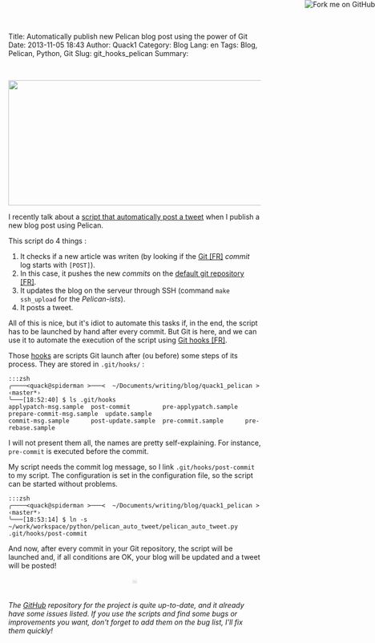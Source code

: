 Title: Automatically publish new Pelican blog post using the power of Git
Date: 2013-11-05 18:43 
Author: Quack1
Category: Blog
Lang: en
Tags: Blog, Pelican, Python, Git
Slug: git_hooks_pelican
Summary: 

<a href="https://github.com/quack1/pelican_auto_tweet"><img style="position: absolute; top: 0; right: 0; border: 0;" src="https://s3.amazonaws.com/github/ribbons/forkme_right_darkblue_121621.png" alt="Fork me on GitHub"></a>

&nbsp;
<div align=center><img src="http://blog.quack1.me/upload/pelican_auto_tweet.png" width="600" height="250" align=center /></div>

I recently talk about a [script that automatically post a tweet]({filename}/pelican_auto_tweet-en.md "Pelican blog engine : automatically post a tweet for the last article") when I publish a new blog post using Pelican.

This script do 4 things :

1. It checks if a new article was writen (by looking if the [Git [FR]](http://blog.quack1.me/tag/git.html "Blog Quack1 - Tag « Git »") _commit_ log starts with `[POST]`).
2. In this case, it pushes the new _commits_ on the [default git repository [FR]]({filename}/git_push_multiple_remote.md "Git : Pusher ses modifications sur plusieurs dépôts en une seule commande").
3. It updates the blog on the serveur through SSH (command `make ssh_upload` for the _Pelican-ists_).
4. It posts a tweet.

All of this is nice, but it's idiot to automate this tasks if, in the end, the script has to be launched by hand after every commit. But Git is here, and we can use it to automate the execution of the script using [Git hooks [FR]](http://www.johan.me/utilisez-hooks-git "Utilisez les hooks de Git").

Those [hooks](http://git-scm.com/book/en/Customizing-Git-Git-Hooks "Customizing Git Hooks") are scripts Git launch after (ou before) some steps of its process. They are stored in `.git/hooks/` : 

	:::zsh
	╭────<quack@spiderman >───<  ~/Documents/writing/blog/quack1_pelican >  ‹master*› 
	╰───[18:52:40] $ ls .git/hooks 
	applypatch-msg.sample  post-commit         pre-applypatch.sample  prepare-commit-msg.sample  update.sample
	commit-msg.sample      post-update.sample  pre-commit.sample      pre-rebase.sample

I will not present them all, the names are pretty self-explaining. For instance, `pre-commit` is executed before the commit.

My script needs the commit log message, so I link `.git/hooks/post-commit` to my script. The configuration is set in the configuration file, so the script can be started without problems. 

	:::zsh
	╭────<quack@spiderman >───<  ~/Documents/writing/blog/quack1_pelican >  ‹master*› 
	╰───[18:53:14] $ ln -s ~/work/workspace/python/pelican_auto_tweet/pelican_auto_tweet.py .git/hooks/post-commit

And now, after every commit in your Git repository, the script will be launched and, if all conditions are OK, your blog will be updated and a tweet will be posted!

<div align="center" style="color:#ccc;">☠</div> &nbsp;

_The [GitHub](https://github.com/quack1/pelican_auto_tweet "Github : Quack1 - Pelican_Auto_Tweet") repository for the project is quite up-to-date, and it already have some issues listed. If you use the scripts and find some bugs or improvements you want, don't forget to add them on the bug list, I'll fix them quickly!_

